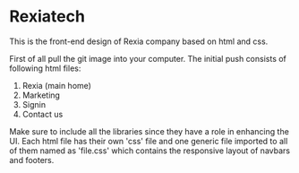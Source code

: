 # Rexiatech
This is the front-end design of Rexia company based on html and css.

First of all pull the git image into your computer. 
The initial push consists of following html files:

1. Rexia (main home) 
2. Marketing
3. Signin 
4. Contact us

Make sure  to include all the libraries since they have a role in enhancing the UI.
Each html file has their own 'css' file and one generic file imported to all of them named as 'file.css' which contains the responsive layout of navbars and footers.
